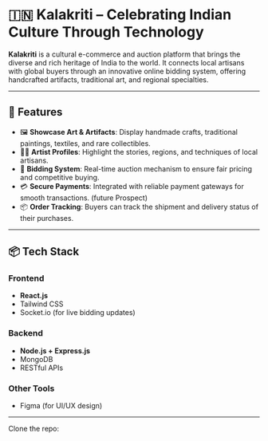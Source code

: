 # 🇮🇳 Kalakriti – Celebrating Indian Culture Through Technology

**Kalakriti** is a cultural e-commerce and auction platform that brings the diverse and rich heritage of India to the world. It connects local artisans with global buyers through an innovative online bidding system, offering handcrafted artifacts, traditional art, and regional specialties.

---

## 🌟 Features

- 🖼️ **Showcase Art & Artifacts**: Display handmade crafts, traditional paintings, textiles, and rare collectibles.
- 🧑‍🎨 **Artist Profiles**: Highlight the stories, regions, and techniques of local artisans.
- 🔨 **Bidding System**: Real-time auction mechanism to ensure fair pricing and competitive buying.
- 💳 **Secure Payments**: Integrated with reliable payment gateways for smooth transactions. (future Prospect)
- 📦 **Order Tracking**: Buyers can track the shipment and delivery status of their purchases.

---

## 📦 Tech Stack

### Frontend
- **React.js** 
- Tailwind CSS 
- Socket.io (for live bidding updates)


### Backend
- **Node.js + Express.js**
- MongoDB 
- RESTful APIs

### Other Tools
- Figma (for UI/UX design)

---

Clone the repo:


